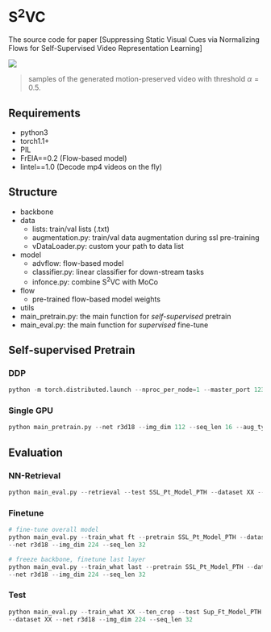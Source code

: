 # S$^2$VC

The source code for paper [Suppressing Static Visual Cues via Normalizing Flows for Self-Supervised Video Representation Learning]

![](asset/sample.gif)

> samples of the generated motion-preserved video with threshold $\alpha=0.5$.



## Requirements

- python3
- torch1.1+
- PIL
- FrEIA==0.2 (Flow-based model)
- lintel==1.0 (Decode mp4 videos on the fly)



## Structure

- backbone
- data
    - lists: train/val lists (.txt)
    - augmentation.py: train/val data augmentation during ssl pre-training
    - vDataLoader.py: custom your path to data list
- model
    - advflow: flow-based model
    - classifier.py: linear classifier for down-stream tasks
    - infonce.py: combine S$^2$VC with MoCo
- flow
    - pre-trained flow-based model weights
- utils
- main_pretrain.py: the main function for *self-supervised* pretrain
- main_eval.py: the main function for *supervised* fine-tune



## Self-supervised Pretrain

### DDP

```python
python -m torch.distributed.launch --nproc_per_node=1 --master_port 1234 main_pretrain.py --net r3d18 --img_dim 112 --seq_len 16 --aug_type 1 -t 0.5 -bsz 64 --gpu 0,1 --dataset XX
```

### Single GPU

```python
python main_pretrain.py --net r3d18 --img_dim 112 --seq_len 16 --aug_type 1 -t 0.5 -bsz 64 --gpu 0 --dataset XX
```



## Evaluation

### NN-Retrieval

```python
python main_eval.py --retrieval --test SSL_Pt_Model_PTH --dataset XX --gpu X
```

### Finetune

```python
# fine-tune overall model
python main_eval.py --train_what ft --pretrain SSL_Pt_Model_PTH --dataset XX --gpu XX \
--net r3d18 --img_dim 224 --seq_len 32

# freeze backbone, finetune last layer
python main_eval.py --train_what last --pretrain SSL_Pt_Model_PTH --dataset XX --gpu XX \
--net r3d18 --img_dim 224 --seq_len 32
```

### Test

```python
python main_eval.py --train_what XX --ten_crop --test Sup_Ft_Model_PTH --gpu X \
--dataset XX --net r3d18 --img_dim 224 --seq_len 32
```
